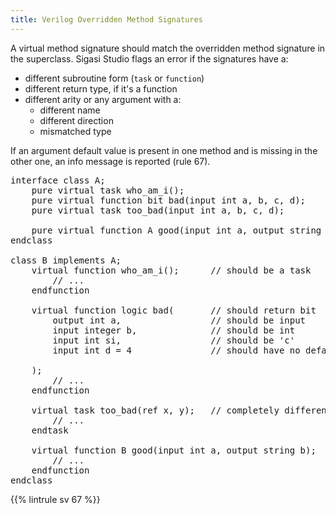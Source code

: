 ```yaml
---
title: Verilog Overridden Method Signatures
---
```


A virtual method signature should match the overridden method signature in the superclass.
Sigasi Studio flags an error if the signatures have a:
- different subroutine form (`task` or `function`)
- different return type, if it's a function
- different arity or any argument with a:
  - different name
  - different direction
  - mismatched type

If an argument default value is present in one method and is missing in the other one, an info message is reported (rule 67).

<pre>interface class A;
    pure virtual task who_am_i();
    pure virtual function bit bad(input int a, b, c, d);
    pure virtual task too_bad(input int a, b, c, d);

    pure virtual function A good(input int a, output string b);
endclass

class B implements A;
    virtual <span class="error">function</span> who_am_i();      // should be a task
        // ...
    endfunction

    virtual function <span class="error">logic</span> bad(       // should return bit
        <span class="error">output</span> int a,                 // should be input
        input <span class="error">integer</span> b,              // should be int
        input int <span class="error">si</span>,                 // should be 'c'
        input int d = <span class="info">4</span>               // should have no default value

    );
        // ...
    endfunction

    virtual task <span class="error">too_bad(ref x, y)</span>;   // completely different signature
        // ...
    endtask

    virtual <span class="goodcode">function B good(input int a, output string b)</span>;
        // ...
    endfunction
endclass</pre>

{{% lintrule sv 67 %}}

<!-- 62, 63, 64, 65, 66, and 68 not configurable in preferences, only in file -->